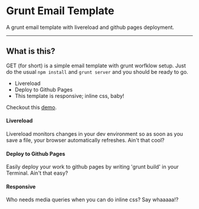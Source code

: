Grunt Email Template
=========================

A grunt email template with livereload and github pages deployment.

---

## What is this?

GET (for short) is a simple email template with grunt worfklow setup. Just do the usual `npm install` and `grunt server` and you should be ready to go.
* Livereload
* Deploy to Github Pages
* This template is responsive; inline css, baby!

Checkout this [demo](http://jancantor.github.io/grunt-email-template/).

#### Livereload
Livereload monitors changes in your dev environment so as soon as you save a file, your browser automatically refreshes. Ain't that cool?

#### Deploy to Github Pages
Easily deploy your work to github pages by writing 'grunt build' in your Terminal. Ain't that easy?

#### Responsive
Who needs media queries when you can do inline css? Say whaaaaa!?